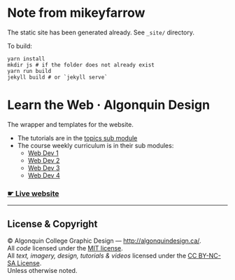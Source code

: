 # Note from mikeyfarrow

The static site has been generated already. See ``_site/`` directory.

To build:

```
yarn install
mkdir js # if the folder does not already exist
yarn run build
jekyll build # or `jekyll serve`
```

# Learn the Web · Algonquin Design

The wrapper and templates for the website.

- The tutorials are in the [topics sub module](https://github.com/acgd-learn-the-web/topics)
- The course weekly curriculum is in their sub modules:
  - [Web Dev 1](https://github.com/acgd-webdev-1/curriculum)
  - [Web Dev 2](https://github.com/acgd-webdev-2/curriculum)
  - [Web Dev 3](https://github.com/acgd-webdev-3/curriculum)
  - [Web Dev 4](https://github.com/acgd-webdev-4/curriculum)

### [☛ Live website](http://learn-the-web.algonquindesign.ca/)

---

## License & Copyright

© Algonquin College Graphic Design — <http://algonquindesign.ca/>.<br>
All *code* licensed under the [MIT license](LICENSE).<br>
All *text, imagery, design, tutorials & videos* licensed under the [CC BY-NC-SA License](http://creativecommons.org/licenses/by-nc-sa/4.0/).<br>
Unless otherwise noted.

